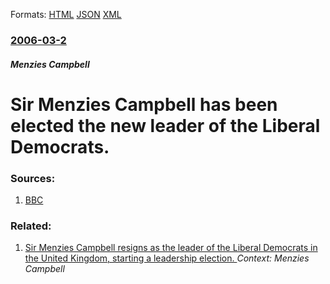 
Formats: [HTML](/news/2006/03/2/sir-menzies-campbell-has-been-elected-the-new-leader-of-the-liberal-democrats.html)  [JSON](/news/2006/03/2/sir-menzies-campbell-has-been-elected-the-new-leader-of-the-liberal-democrats.json)  [XML](/news/2006/03/2/sir-menzies-campbell-has-been-elected-the-new-leader-of-the-liberal-democrats.xml)  

### [2006-03-2](/news/2006/03/2/index.md)

##### Menzies Campbell
#  Sir Menzies Campbell has been elected the new leader of the Liberal Democrats. 




### Sources:

1. [BBC](http://news.bbc.co.uk/1/hi/uk_politics/4763646.stm)

### Related:

1. [ Sir Menzies Campbell resigns as the leader of the Liberal Democrats in the United Kingdom, starting a leadership election. ](/news/2007/10/15/sir-menzies-campbell-resigns-as-the-leader-of-the-liberal-democrats-in-the-united-kingdom-starting-a-leadership-election.md) _Context: Menzies Campbell_
